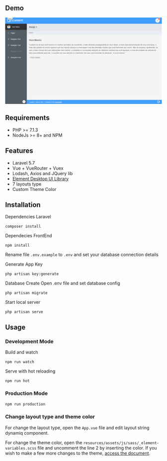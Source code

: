 ## Demo

![Preview](screenshot.gif)

## Requirements

- PHP >= 7.1.3
- NodeJs >= 8+ and NPM

## Features

- Laravel 5.7
- Vue + VueRouter + Vuex
- Lodash, Axios and JQuery lib
- [Element Desktop UI Library](https://element.eleme.io)
- 7 layouts type
- Custom Theme Color

## Installation

Dependencies Laravel
```
composer install
```

Dependecies FrontEnd
```
npm install
```

Rename file `.env.example` to `.env` and set your database connection details

Generate App Key
```
php artisan key:generate
```

Database Create
Open .env file and set database config
```
php artisan migrate
```

Start local server
```
php artisan serve
```

## Usage

### Development Mode

Build and watch
```
npm run watch
```

Serve with hot reloading
```
npm run hot
```

### Production Mode

```
npm run production
```

### Change layout type and theme color

For change the layout type, open the `App.vue` file and edit layout string dynamiq component.

For change the theme color, open the `resources/assets/js/sass/_element-variables.scss` file and uncomment the line 2 by inserting the color. 
If you wish to make a few more changes to the theme, [access the document](https://element.eleme.io/#/en-US/component/custom-theme). 
